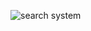 
![search system](https://user-images.githubusercontent.com/99180967/190391896-c07e96a7-0f6c-4d35-8540-26ba4c68d156.png)
